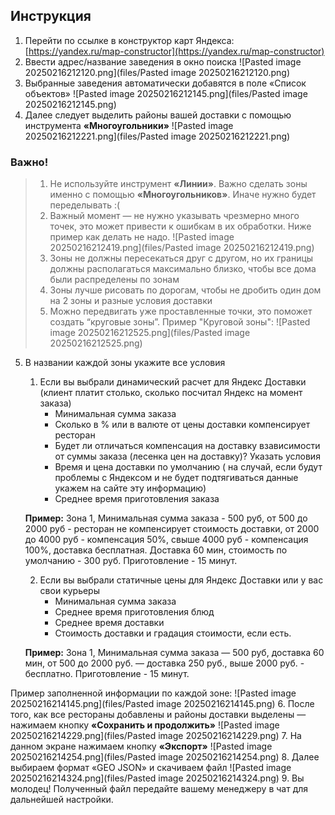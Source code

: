 ## Инструкция 

1. Перейти по ссылке в конструктор карт Яндекса: [https://yandex.ru/map-constructor](https://yandex.ru/map-constructor)
2. Ввести адрес/название заведения в окно поиска
![Pasted image 20250216212120.png](files/Pasted image 20250216212120.png)
3. Выбранные заведения автоматически добавятся в поле «Список объектов»
![Pasted image 20250216212145.png](files/Pasted image 20250216212145.png)
4. Далее следует выделить районы вашей доставки с помощью инструмента **«Многоугольники»**
![Pasted image 20250216212221.png](files/Pasted image 20250216212221.png)

### Важно! 

> 1. Не используйте инструмент **«Линии»**. Важно сделать зоны именно с помощью **«Многоугольников»**. Иначе нужно будет переделывать :( 
> 2. Важный момент — не нужно указывать чрезмерно много точек, это может привести к ошибкам в их обработки. Ниже пример как делать не надо.
>![Pasted image 20250216212419.png](files/Pasted image 20250216212419.png)
>3. Зоны не должны пересекаться друг с другом, но их границы должны располагаться максимально близко, чтобы все дома были распределены по зонам 
>4. Зоны лучше рисовать по дорогам, чтобы не дробить один дом на 2 зоны и разные условия доставки 
>5. Можно передвигать уже проставленные точки, это поможет создать “круговые зоны”. Пример "Круговой зоны":
>![Pasted image 20250216212525.png](files/Pasted image 20250216212525.png)

5. В названии каждой зоны укажите все условия 
	1. Если вы выбрали динамический расчет для Яндекс Доставки (клиент платит столько, сколько посчитал Яндекс на момент заказа)
		- Минимальная сумма заказа
		- Сколько в % или в валюте от цены доставки компенсирует ресторан
		- Будет ли отличаться компенсация на доставку взависимости от суммы заказа (лесенка цен на доставку)? Указать условия
		- Время и цена доставки по умолчанию ( на случай, если будут проблемы с Яндексом и не будет подтягиваться данные укажем на сайте эту информацию)
		- Среднее время приготовления заказа
	
	**Пример:**
    Зона 1, Минимальная сумма заказа - 500 руб, от 500 до 2000 руб - ресторан не компенсирует стоимость доставки, от 2000 до 4000 руб - компенсация 50%, свыше 4000 руб - компенсация 100%, доставка бесплатная. Доставка 60 мин, стоимость по умолчанию - 300 руб. Приготовление - 15 минут. 
	
	2. Если вы выбрали статичные цены для Яндекс Доставки или у вас свои курьеры
		- Минимальная сумма заказа
		- Среднее время приготовления блюд
		- Среднее время доставки
		- Стоимость доставки и градация стоимости, если есть.

	**Пример:** Зона 1, Минимальная сумма заказа — 500 руб, доставка 60 мин, от 500 до 2000 руб. — доставка 250 руб., выше 2000 руб. - бесплатно. Приготовление - 15 минут.

Пример заполненной информации по каждой зоне:
![Pasted image 20250216214145.png](files/Pasted image 20250216214145.png)
6. После того, как все рестораны добавлены и районы доставки выделены — нажимаем кнопку **«Сохранить и продолжить»**
![Pasted image 20250216214229.png](files/Pasted image 20250216214229.png)
7. На данном экране нажимаем кнопку **«Экспорт»**
![Pasted image 20250216214254.png](files/Pasted image 20250216214254.png)
8. Далее выбираем формат «GEO JSON» и скачиваем файл
![Pasted image 20250216214324.png](files/Pasted image 20250216214324.png)
9. Вы молодец! Полученный файл передайте вашему менеджеру в чат для дальнейшей настройки.